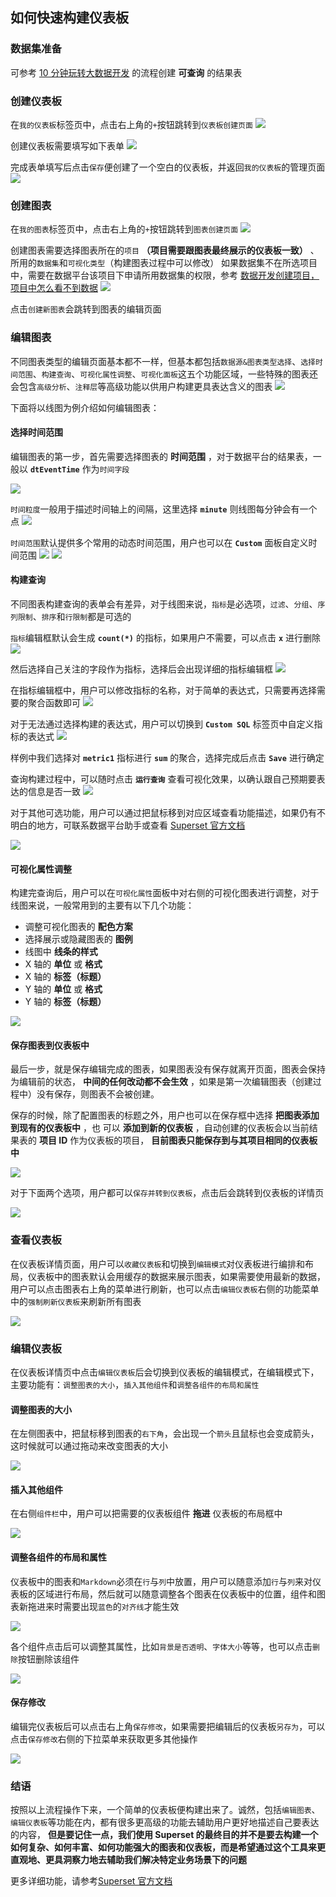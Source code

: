 ## 如何快速构建仪表板

### 数据集准备
可参考 [10 分钟玩转大数据开发](../../quick-start/dataflow.md) 的流程创建 **可查询** 的结果表

### 创建仪表板
在`我的仪表板`标签页中，点击右上角的`+`按钮跳转到`仪表板创建页面`
![](superset.assets/superset_create_dashboard_button.png)

创建仪表板需要填写如下表单
![](superset.assets/superset_create_dashboard_form.png)

完成表单填写后点击`保存`便创建了一个空白的仪表板，并返回`我的仪表板`的管理页面
![](superset.assets/superset_create_dashboard_after.png)

### 创建图表
在`我的图表`标签页中，点击右上角的`+`按钮跳转到`图表创建页面`
![](superset.assets/superset_create_chart_button.png)

创建图表需要选择图表所在的`项目` **（项目需要跟图表最终展示的仪表板一致）** 、所用的`数据集`和`可视化类型`（构建图表过程中可以修改）
如果数据集不在所选项目中，需要在数据平台该项目下申请所用数据集的权限，参考 [数据开发创建项目，项目中怎么看不到数据](../auth-management/data.md)
![](superset.assets/superset_create_chart_form.png)

点击`创建新图表`会跳转到图表的编辑页面

### 编辑图表
不同图表类型的编辑页面基本都不一样，但基本都包括`数据源&图表类型选择`、`选择时间范围`、`构建查询`、`可视化属性调整`、`可视化面板`这五个功能区域，一些特殊的图表还会包含`高级分析`、`注释层`等高级功能以供用户构建更具表达含义的图表
![](superset.assets/superset_edit_chart_overview.png)

下面将以线图为例介绍如何编辑图表：

#### 选择时间范围
编辑图表的第一步，首先需要选择图表的 **时间范围** ，对于数据平台的结果表，一般以 **`dtEventTime`** 作为`时间字段`

![](superset.assets/superset_edit_chart_time_field.png)

`时间粒度`一般用于描述时间轴上的间隔，这里选择 **`minute`** 则线图每分钟会有一个点
![](superset.assets/superset_edit_chart_time_grain.png)

`时间范围`默认提供多个常用的动态时间范围，用户也可以在 **`Custom`** 面板自定义时间范围
![](superset.assets/superset_edit_chart_time_range_default.png)
![](superset.assets/superset_edit_chart_time_range_custom.png)

#### 构建查询
不同图表构建查询的表单会有差异，对于线图来说，`指标`是必选项，`过滤`、`分组`、`序列限制`、`排序`和`行限制`都是可选的

`指标`编辑框默认会生成 **`count(*)`** 的指标，如果用户不需要，可以点击 **`x`** 进行删除
![](superset.assets/superset_edit_chart_remove_metric.png)

然后选择自己关注的字段作为指标，选择后会出现详细的指标编辑框
![](superset.assets/superset_edit_chart_metric_edit.png)

在指标编辑框中，用户可以修改指标的名称，对于简单的表达式，只需要再选择需要的聚合函数即可
![](superset.assets/superset_edit_chart_metric_edit_simple.png)

对于无法通过选择构建的表达式，用户可以切换到 **`Custom SQL`** 标签页中自定义指标的表达式
![](superset.assets/superset_edit_chart_metric_edit_custom.png)

样例中我们选择对 **`metric1`** 指标进行 **`sum`** 的聚合，选择完成后点击 **`Save`** 进行确定

查询构建过程中，可以随时点击 **`运行查询`** 查看可视化效果，以确认跟自己预期要表达的信息是否一致
![](superset.assets/superset_edit_chart_run.png)

对于其他可选功能，用户可以通过把鼠标移到对应区域查看功能描述，如果仍有不明白的地方，可联系数据平台助手或查看 [Superset 官方文档](https://superset.incubator.apache.org/usertutorial.html#line-chart)

![](superset.assets/superset_edit_chart_query_tip.png)

#### 可视化属性调整
构建完查询后，用户可以在`可视化属性`面板中对右侧的可视化图表进行调整，对于线图来说，一般常用到的主要有以下几个功能：
* 调整可视化图表的 **配色方案**
* 选择展示或隐藏图表的 **图例**
* 线图中 **线条的样式**
* X 轴的 **单位** 或 **格式**
* X 轴的 **标签（标题）**
* Y 轴的 **单位** 或 **格式**
* Y 轴的 **标签（标题）**

![](superset.assets/superset_edit_chart_visualization.png)

#### 保存图表到仪表板中
最后一步，就是保存编辑完成的图表，如果图表没有保存就离开页面，图表会保持为编辑前的状态， **中间的任何改动都不会生效** ，如果是第一次编辑图表（创建过程中）没有保存，则图表不会被创建。

保存的时候，除了配置图表的标题之外，用户也可以在保存框中选择 **把图表添加到现有的仪表板中** ，也
可以 **添加到新的仪表板** ，自动创建的仪表板会以当前结果表的 **项目 ID** 作为仪表板的项目， **目前图表只能保存到与其项目相同的仪表板中**

![](superset.assets/superset_edit_chart_save.png)

对于下面两个选项，用户都可以`保存并转到仪表板`，点击后会跳转到仪表板的详情页

![](superset.assets/superset_dashboard_detail.png)

### 查看仪表板
在仪表板详情页面，用户可以`收藏仪表板`和切换到`编辑模式`对仪表板进行编排和布局，仪表板中的图表默认会用缓存的数据来展示图表，如果需要使用最新的数据，用户可以点击图表右上角的菜单进行刷新，也可以点击`编辑仪表板`右侧的功能菜单中的`强制刷新仪表板`来刷新所有图表

![](superset.assets/superset_dashboard_detail_overview.png)

### 编辑仪表板
在仪表板详情页中点击`编辑仪表板`后会切换到仪表板的编辑模式，在编辑模式下，主要功能有：`调整图表的大小`，`插入其他组件`和`调整各组件的布局和属性`

#### 调整图表的大小
在左侧图表中，把鼠标移到图表的`右下角`，会出现一个`箭头`且鼠标也会变成箭头，这时候就可以通过拖动来改变图表的大小

![](superset.assets/superset_edit_dashboard_resize.png)

#### 插入其他组件
在右侧`组件栏`中，用户可以把需要的仪表板组件 **拖进** 仪表板的布局框中

![](superset.assets/superset_edit_dashboard_insert.png)

#### 调整各组件的布局和属性
仪表板中的图表和`Markdown`必须在`行`与`列`中放置，用户可以随意添加`行`与`列`来对仪表板的区域进行布局，然后就可以随意调整各个图表在仪表板中的位置，组件和图表新拖进来时需要出现`蓝色`的`对齐线`才能生效

![](superset.assets/superset_edit_dashboard_align.png)

各个组件点击后可以调整其属性，比如`背景是否透明`、`字体大小`等等，也可以点击`删除`按钮删除该组件

![](superset.assets/superset_edit_dashboard_component_edit.png)

#### 保存修改
编辑完仪表板后可以点击右上角`保存修改`，如果需要把编辑后的仪表板`另存为`，可以点击`保存修改`右侧的下拉菜单来获取更多其他操作

![](superset.assets/superset_edit_dashboard_save_changes.png)

### 结语

按照以上流程操作下来，一个简单的仪表板便构建出来了。诚然，包括`编辑图表`、`编辑仪表板`等功能在内，都有很多更高级的功能去辅助用户更好地描述自己要表达的内容， **但是要记住一点，我们使用 Superset 的最终目的并不是要去构建一个如何复杂、如何丰富、如何功能强大的图表和仪表板，而是希望通过这个工具来更直观地、更具洞察力地去辅助我们解决特定业务场景下的问题**

更多详细功能，请参考[Superset 官方文档](https://superset.incubator.apache.org)
